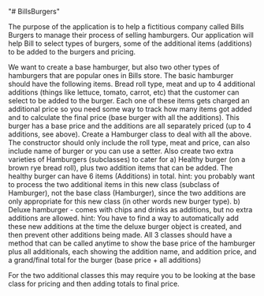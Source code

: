 "# BillsBurgers"  

The purpose of the application is to help a fictitious company called Bills Burgers to manage their process of selling hamburgers.
Our application will help Bill to select types of burgers, some of the additional items (additions) to be added to the burgers and pricing.

We want to create a base hamburger, but also two other types of hamburgers that are popular ones in Bills store.
The basic hamburger should have the following items.
Bread roll type, meat and up to 4 additional additions (things like lettuce, tomato, carrot, etc) that the customer can select to be added to the burger.
Each one of these items gets charged an additional price so you need some way to track how many items got added and to calculate the final price (base burger with all the additions).
This burger has a base price and the additions are all separately priced (up to 4 additions, see above).
Create a Hamburger class to deal with all the above.
The constructor should only include the roll type, meat and price, can also include name of burger or you can use a setter.
Also create two extra varieties of Hamburgers (subclasses) to cater for 
a) Healthy burger (on a brown rye bread roll), plus two addition items that can be added.
The healthy burger can have 6 items (Additions) in total.
hint:  you probably want to process the two additional items in this new class (subclass of Hamburger),
not the base class (Hamburger), since the two additions are only appropriate for this new class
(in other words new burger type).
b) Deluxe hamburger - comes with chips and drinks as additions, but no extra additions are allowed.
hint:  You have to find a way to automatically add these new additions at the time the deluxe burger object is created, and then prevent other additions being made.
All 3 classes should have a method that can be called anytime to show the base price of the hamburger plus all additionals, each showing the addition name, and addition price, and a grand/final total for the burger (base price + all additions)

For the two additional classes this may require you to be looking at the base class for pricing and then adding totals to final price.

